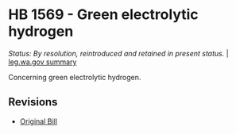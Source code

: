 # HB 1569 - Green electrolytic hydrogen
*Status: By resolution, reintroduced and retained in present status.* | [leg.wa.gov summary](https://app.leg.wa.gov/billsummary?BillNumber=1569&Year=2021)

Concerning green electrolytic hydrogen.

## Revisions
* [Original Bill](1/)